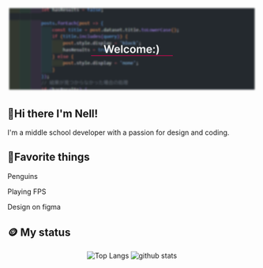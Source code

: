 <div align="center">
  <img src="Group 72.svg">
</div>

## 👋Hi there I'm Nell!
I'm a middle school developer with a passion for design and coding.
## 💖Favorite things
<p>Penguins</p>
<p>Playing FPS</p>
<p>Design on figma</p>

## 🪙 My status

<div align="center"> 
  <img alt="Top Langs" height="170px" src="https://github-readme-stats.vercel.app/api?username=Nellzz9Q&theme=vue-dark&layout=compact" />
  <img alt="github stats" height="170px" src="https://github-readme-stats.vercel.app/api/top-langs/?username=Nellzz9Q&theme=vue-dark&layout=compact" />
</div>
